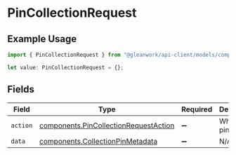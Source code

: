 # PinCollectionRequest

## Example Usage

```typescript
import { PinCollectionRequest } from "@gleanwork/api-client/models/components";

let value: PinCollectionRequest = {};
```

## Fields

| Field                                                                                          | Type                                                                                           | Required                                                                                       | Description                                                                                    |
| ---------------------------------------------------------------------------------------------- | ---------------------------------------------------------------------------------------------- | ---------------------------------------------------------------------------------------------- | ---------------------------------------------------------------------------------------------- |
| `action`                                                                                       | [components.PinCollectionRequestAction](../../models/components/pincollectionrequestaction.md) | :heavy_minus_sign:                                                                             | Whether to pin or unpin                                                                        |
| `data`                                                                                         | [components.CollectionPinMetadata](../../models/components/collectionpinmetadata.md)           | :heavy_minus_sign:                                                                             | N/A                                                                                            |